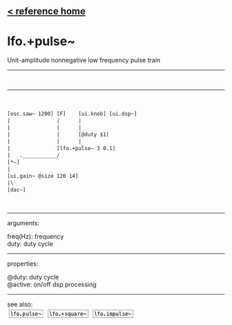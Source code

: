 [< reference home](index.html)
---

# lfo.+pulse~


Unit-amplitude nonnegative low frequency pulse train

---

<br>


---


```


[osc.saw~ 1200] [F]    [ui.knob] [ui.dsp~]
|               |      |
|               |      |
|               |      [@duty $1(
|               |      |
|               [lfo.+pulse~ 3 0.1]
|   .___________/
[*~]
|
[ui.gain~ @size 120 14]
|\
[dac~]

            
```

---
arguments:

freq(Hz): frequency<br>
duty: duty cycle<br>

---
properties:

@duty: duty
            cycle<br>
@active: on/off dsp
            processing<br>

---
see also:<br>
[![lfo.pulse~](img/object_lfo.pulse~.png)](lfo.pulse~.html)
[![lfo.+square~](img/object_lfo.+square~.png)](lfo.+square~.html)
[![lfo.impulse~](img/object_lfo.impulse~.png)](lfo.impulse~.html)
